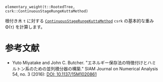 ```
elementary_weight(t::RootedTree, csrk::ContinuousStageRungeKuttaMethod)
```

根付き木 `t` に対する [`ContinuousStageRungeKuttaMethod`](@ref) `csrk` の基本的な重み Φ(`t`) を計算します。

# 参考文献

  * Yuto Miyatake and John C. Butcher. "エネルギー保存法の特徴付けとハミルトン系のための並列積分器の構築." SIAM Journal on Numerical Analysis 54, no. 3 (2016): [DOI: 10.1137/15M1020861](https://doi.org/10.1137/15M1020861)
